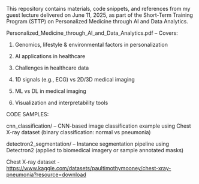 This repository contains materials, code snippets, and references from my guest lecture delivered on June 11, 2025, as part of the Short-Term Training Program (STTP) on Personalized Medicine through AI and Data Analytics.

Personalized_Medicine_through_AI_and_Data_Analytics.pdf – Covers:

1. Genomics, lifestyle & environmental factors in personalization

2. AI applications in healthcare

3. Challenges in healthcare data

4. 1D signals (e.g., ECG) vs 2D/3D medical imaging

5. ML vs DL in medical imaging

6. Visualization and interpretability tools

CODE SAMPLES:

cnn_classification/ – CNN-based image classification example using Chest X-ray dataset (binary classification: normal vs pneumonia)

detectron2_segmentation/ – Instance segmentation pipeline using Detectron2 (applied to biomedical imagery or sample annotated masks)

Chest X-ray dataset - https://www.kaggle.com/datasets/paultimothymooney/chest-xray-pneumonia?resource=download 
